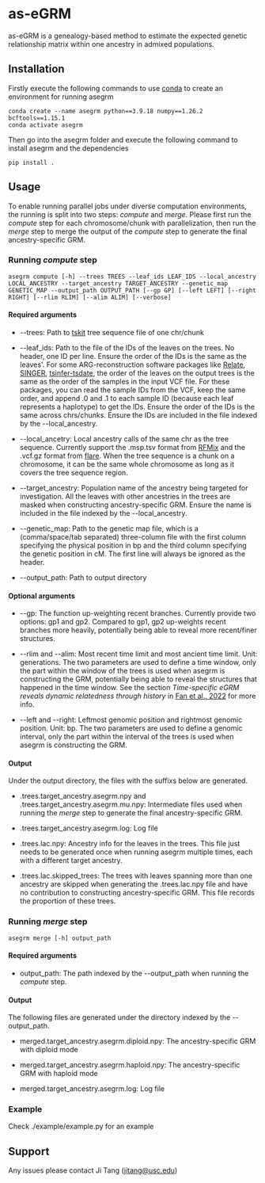 # as-eGRM 
as-eGRM is a genealogy-based method to estimate the expected genetic relationship matrix within one ancestry in admixed populations.

## Installation
Firstly execute the following commands to use [conda](https://docs.conda.io/en/latest/) to create an environment for running asegrm
~~~~
conda create --name asegrm python==3.9.18 numpy==1.26.2 bcftools==1.15.1
conda activate asegrm
~~~~
Then go into the asegrm folder and execute the following command to install asegrm and the dependencies
~~~~
pip install .
~~~~

## Usage
To enable running parallel jobs under diverse computation environments, the running is split into two steps:
*compute* and *merge*. Please first run the *compute* step for each chromosome/chunk with parallelization, then run the *merge* step to merge the output of the *compute* step to generate the final ancestry-specific GRM.

### Running *compute* step
~~~
asegrm compute [-h] --trees TREES --leaf_ids LEAF_IDS --local_ancestry LOCAL_ANCESTRY --target_ancestry TARGET_ANCESTRY --genetic_map GENETIC_MAP --output_path OUTPUT_PATH [--gp GP] [--left LEFT] [--right RIGHT] [--rlim RLIM] [--alim ALIM] [--verbose]
~~~
#### Required arguments
- --trees: Path to [tskit](https://tskit.dev/software/tskit.html) tree sequence file of one chr/chunk

- --leaf_ids: Path to the file of the IDs of the leaves on the trees. No header, one ID per line. Ensure the order of the IDs is the same as the leaves'. For some ARG-reconstruction software packages like [Relate](https://myersgroup.github.io/relate/index.html), [SINGER](https://github.com/popgenmethods/SINGER), [tsinfer-tsdate](https://github.com/tskit-dev/tsdate?tab=readme-ov-file), the order of the leaves on the output trees is the same as the order of the samples in the input VCF file. For these packages, you can read the sample IDs from the VCF, keep the same order, and append .0 and .1 to each sample ID (because each leaf represents a haplotype) to get the IDs. Ensure the order of the IDs is the same across chrs/chunks. Ensure the IDs are included in the file indexed by the --local_ancestry. 

- --local_ancetry: Local ancestry calls of the same chr as the tree sequence. Currently support the .msp.tsv format from [RFMix](https://github.com/slowkoni/rfmix) and the .vcf.gz format from [flare](https://github.com/browning-lab/flare). When the tree sequence is a chunk on a chromosome, it can be the same whole chromosome as long as it covers the tree sequence region.

- --target_ancestry: Population name of the ancestry being targeted for investigation. All the leaves with other ancestries in the trees are masked when constructing ancestry-specific GRM. Ensure the name is included in the file indexed by the --local_ancestry.

- --genetic_map: Path to the genetic map file, which is a (comma/space/tab separated) three-column file with the first column specifying the physical position in bp and the third column specifying the genetic position in cM. The first line will always be ignored as the header.

- --output_path: Path to output directory

#### Optional arguments

- --gp: The function up-weighting recent branches. Currently provide two options: gp1 and gp2. Compared to gp1, gp2 up-weights recent branches more heavily, potentially being able to reveal more recent/finer structures.

- --rlim and --alim: Most recent time limit and most ancient time limit. Unit: generations. The two parameters are used to define a time window, only the part within the window of the trees is used when asegrm is constructing the GRM, potentially being able to reveal the structures that happened in the time window. See the section *Time-specific eGRM reveals dynamic relatedness through history* in [Fan et al., 2022](https://www.cell.com/ajhg/fulltext/S0002-9297(22)00112-4) for more info.

- --left and --right: Leftmost genomic position and rightmost genomic position. Unit: bp. The two parameters are used to define a genomic interval, only the part within the interval of the trees is used when asegrm is constructing the GRM.

#### Output
Under the output directory, the files with the suffixs below are generated.

- .trees.target_ancestry.asegrm.npy and .trees.target_ancestry.asegrm.mu.npy: Intermediate files used when running the *merge* step to generate the final ancestry-specific GRM.

- .trees.target_ancestry.asegrm.log: Log file

- .trees.lac.npy: Ancestry info for the leaves in the trees. This file just needs to be generated once when running asegrm multiple times, each with a different target ancestry.

- .trees.lac.skipped_trees: The trees with leaves spanning more than one ancestry are skipped when generating the .trees.lac.npy file and have no contribution to constructing ancestry-specific GRM. This file records the proportion of these trees. 


### Running *merge* step
~~~
asegrm merge [-h] output_path
~~~
#### Required arguments
- output_path: The path indexed by the --output_path when running the *compute* step. 

#### Output
The following files are generated under the directory indexed by the --output_path.

- merged.target_ancestry.asegrm.diploid.npy: The ancestry-specific GRM with diploid mode 

- merged.target_ancestry.asegrm.haploid.npy: The ancestry-specific GRM with haploid mode

- merged.target_ancestry.asegrm.log: Log file

### Example
Check ./example/example.py for an example

## Support
Any issues please contact Ji Tang (jitang@usc.edu)

